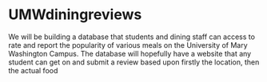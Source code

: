 UMWdiningreviews
================

We will be building a database that students and dining staff can access to rate and report the popularity of various meals on the University of Mary Washington Campus. The database will hopefully have a website that any student can get on and submit a review based upon firstly the location, then the actual food
